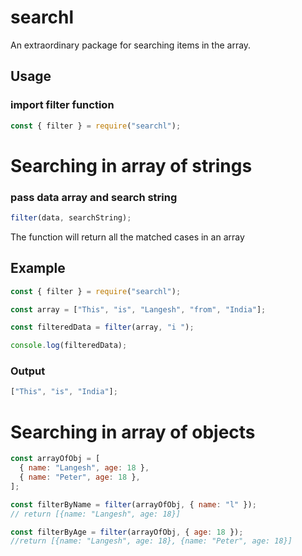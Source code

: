 # searchl

An extraordinary package for searching items in the array.

## Usage

### import filter function

```js
const { filter } = require("searchl");
```

# Searching in array of strings

### pass data array and search string

```js
filter(data, searchString);
```

The function will return all the matched cases in an array

## Example

```js
const { filter } = require("searchl");

const array = ["This", "is", "Langesh", "from", "India"];

const filteredData = filter(array, "i ");

console.log(filteredData);
```

### Output

```js
["This", "is", "India"];
```

# Searching in array of objects

```js
const arrayOfObj = [
  { name: "Langesh", age: 18 },
  { name: "Peter", age: 18 },
];

const filterByName = filter(arrayOfObj, { name: "l" });
// return [{name: "Langesh", age: 18}]

const filterByAge = filter(arrayOfObj, { age: 18 });
//return [{name: "Langesh", age: 18}, {name: "Peter", age: 18}]
```
